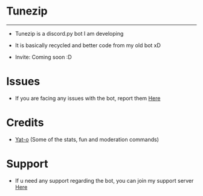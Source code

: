# Tunezip
***
- Tunezip is a discord.py bot I am developing

- It is basically recycled and better code from my old bot xD

- Invite: Coming soon :D

# Issues

- If you are facing any issues with the bot, report them [Here](https://github.com/fightlol/Tunezip/issues)

# Credits

- [Yat-o](https://github.com/Yat-o/Kurisu) (Some of the stats, fun and moderation commands)

# Support

- If u need any support regarding the bot, you can join my support server [Here](https://discord.gg/dwjeKAfX4E)
